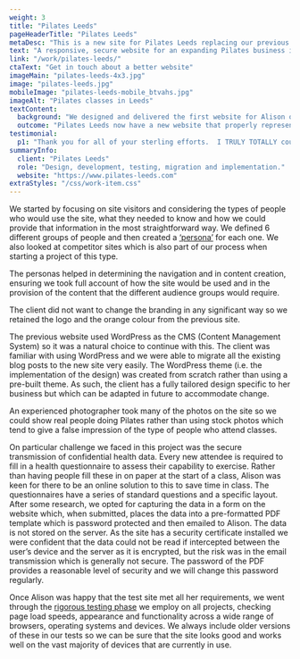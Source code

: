 ```yaml
---
weight: 3
title: "Pilates Leeds"
pageHeaderTitle: "Pilates Leeds"
metaDesc: "This is a new site for Pilates Leeds replacing our previous site. Greater competition and a significant development of the business drove the redesign."
text: "A responsive, secure website for an expanding Pilates business in Leeds. The site has a modern design and integrates with an external class booking and payments system. The owner uses the content management system to update the site on a regular basis."
link: "/work/pilates-leeds/"
ctaText: "Get in touch about a better website"
imageMain: "pilates-leeds-4x3.jpg"
image: "pilates-leeds.jpg"
mobileImage: "pilates-leeds-mobile_btvahs.jpg"
imageAlt: "Pilates classes in Leeds"
textContent:
  background: "We designed and delivered the first website for Alison of Pilates Leeds in December 2013 and in December 2017 we delivered a totally redesigned site. The reason for the new project was two-fold. Firstly, there is now more competition in Leeds for Pilates classes so there was a need to modernise and refresh the site to ensure it matched or exceeded the websites of others. Secondly, Pilates Leeds has grown and developed greatly in the three years since the original site went live. There are now 4 Pilates instructors apart from the owner, many more class types and several new venues. The site needed a different structure to allow visitors to easily find the information they needed."
  outcome: "Pilates Leeds now have a new website that properly represents the business as it is now. It is easy to use, fully mobile responsive and secure. The implementation of the online questionnaire saves on admin in classes and helps ensure that the necessary data is reliably collected. All the pages from the previous site are <a href='https://www.attractmore.uk/services/website-creation/website-migration-implementation/'>automatically redirected</a> to appropriate pages on the new site so visitors and search engines are not left with ‘page not found’ errors and it also serves to make sure that all social media posts that reference pages from the site, still function."
testimonial:
  p1: "Thank you for all of your sterling efforts.  I TRULY TOTALLY couldn't have done it without you and really didn't anticipate how much my business would grow as a result of the website. My business has grown much more than I had envisaged and this is entirely down to the quality of the website and the SEO.  All down to you."
summaryInfo:
  client: "Pilates Leeds"
  role: "Design, development, testing, migration and implementation."
  website: "https://www.pilates-leeds.com"
extraStyles: "/css/work-item.css"
---
```


We started by focusing on site visitors and considering the types of people who would use the site, what they needed to know and how we could provide that information in the most straightforward way. We defined 6 different groups of people and then created a [‘persona’](/services/website-creation/understanding-your-business/) for each one. We also looked at competitor sites which is also part of our process when starting a project of this type.

The personas helped in determining the navigation and in content creation, ensuring we took full account of how the site would be used and in the provision of the content that the different audience groups would require.

The client did not want to change the branding in any significant way so we retained the logo and the orange colour from the previous site.

The previous website used WordPress as the CMS (Content Management System) so it was a natural choice to continue with this. The client was familiar with using WordPress and we were able to migrate all the existing blog posts to the new site very easily. The WordPress theme (i.e. the implementation of the design) was created from scratch rather than using a pre-built theme. As such, the client has a fully tailored design specific to her business but which can be adapted in future to accommodate change.

An experienced photographer took many of the photos on the site so we could show real people doing Pilates rather than using stock photos which tend to give a false impression of the type of people who attend classes.

On particular challenge we faced in this project was the secure transmission of confidential health data. Every new attendee is required to fill in a health questionnaire to assess their capability to exercise. Rather than having people fill these in on paper at the start of a class, Alison was keen for there to be an online solution to this to save time in class. The questionnaires have a series of standard questions and a specific layout. After some research, we opted for capturing the data in a form on the website which, when submitted, places the data into a pre-formatted PDF template which is password protected and then emailed to Alison. The data is not stored on the server. As the site has a security certificate installed we were confident that the data could not be read if intercepted between the user’s device and the server as it is encrypted, but the risk was in the email transmission which is generally not secure. The password of the PDF provides a reasonable level of security and we will change this password regularly.

Once Alison was happy that the test site met all her requirements, we went through the [rigorous testing phase](/services/website-creation/web-development-website-testing/) we employ on all projects, checking page load speeds, appearance and functionality across a wide range of browsers, operating systems and devices. We always include older versions of these in our tests so we can be sure that the site looks good and works well on the vast majority of devices that are currently in use.
